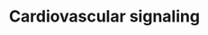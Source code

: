---
annotations:
- id: PW:0000003
  parent: signaling pathway
  type: Pathway Ontology
  value: signaling pathway
- id: PW:0000476
  parent: regulatory pathway
  type: Pathway Ontology
  value: cardiovascular system homeostasis pathway
authors:
- An.lebacq
- Thomas
- Khanspers
- MaintBot
- Ariutta
- L Dupuis
- Eweitz
description: ''
last-edited: 2021-05-16
organisms:
- Rattus norvegicus
redirect_from:
- /index.php/Pathway:WP590
- /instance/WP590
revision: null
schema-jsonld:
- '@context': https://schema.org/
  '@id': https://wikipathways.github.io/pathways/WP590.html
  '@type': Dataset
  creator:
    '@type': Organization
    name: WikiPathways
  description: ''
  keywords:
  - Akt1
  - Arhgef7
  - Birc3
  - COL4A2
  - Capn6
  - Casp2
  - Casp3
  - Casp6
  - Cfl1
  - Col11a1
  - Col1a1
  - Col4a1
  - Col5a1
  - Col5a2
  - Col5a3
  - Egf
  - Erbb2
  - Figf
  - Frizzled Receptor Binding
  - Hint1
  - Hspa1a
  - Hspb1
  - Itga7
  - Map2k6
  - Mapk6
  - Mapk8
  - Pdgfra
  - Pgf
  - Pr1
  - Racgap1
  - Rras2
  - Sepp1
  - Stmn1
  - Thbs2
  - TnC
  - Vav2
  - Vwf
  - Wasf1
  - Wnt2
  - Wnt2b
  license: CC0
  name: Cardiovascular signaling
seo: CreativeWork
title: Cardiovascular signaling
wpid: WP590
---
